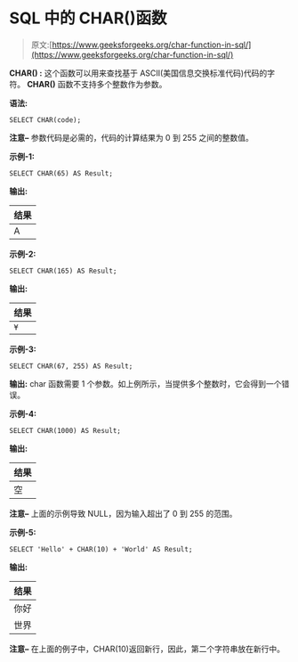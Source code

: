# SQL 中的 CHAR()函数

> 原文:[https://www.geeksforgeeks.org/char-function-in-sql/](https://www.geeksforgeeks.org/char-function-in-sql/)

**CHAR() :**
这个函数可以用来查找基于 ASCII(美国信息交换标准代码)代码的字符。 **CHAR()** 函数不支持多个整数作为参数。

**语法:**

```
SELECT CHAR(code);

```

**注意–**
参数代码是必需的，代码的计算结果为 0 到 255 之间的整数值。

**示例-1:**

```
SELECT CHAR(65) AS Result;

```

**输出:**

| 结果 |
| --- |
| A |

**示例-2:**

```
SELECT CHAR(165) AS Result;

```

**输出:**

| 结果 |
| --- |
| `¥` |

**示例-3:**

```
SELECT CHAR(67, 255) AS Result;

```

**输出:**
char 函数需要 1 个参数。如上例所示，当提供多个整数时，它会得到一个错误。

**示例-4:**

```
SELECT CHAR(1000) AS Result;

```

**输出:**

| 结果 |
| --- |
| 空 |

**注意–**
上面的示例导致 NULL，因为输入超出了 0 到 255 的范围。

**示例-5:**

```
SELECT 'Hello' + CHAR(10) + 'World' AS Result;

```

**输出:**

| 结果 |
| --- |
| 你好 |
| 世界 |

**注意–**
在上面的例子中，CHAR(10)返回新行，因此，第二个字符串放在新行中。